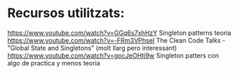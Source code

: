 # Recursos utilitzats:
https://www.youtube.com/watch?v=GGq6s7xhHzY Singleton patterns teoria
https://www.youtube.com/watch?v=-FRm3VPhseI The Clean Code Talks - "Global State and Singletons"  (molt llarg pero interessant)
https://www.youtube.com/watch?v=gocJeOHtj9w Singleton patters con algo de practica y menos teoria
